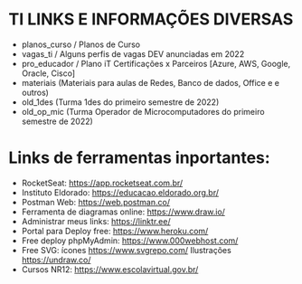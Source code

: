 # TI LINKS E INFORMAÇÕES DIVERSAS

- planos_curso / Planos de Curso
- vagas_ti / Alguns perfis de vagas DEV anunciadas em 2022
- pro_educador / Plano iT Certificações x Parceiros [Azure, AWS, Google, Oracle, Cisco]
- materiais (Materiais para aulas de Redes, Banco de dados, Office e e outros)
- old_1des (Turma 1des do primeiro semestre de 2022)
- old_op_mic (Turma Operador de Microcomputadores do primeiro semestre de 2022)

# Links de ferramentas inportantes:

- RocketSeat: https://app.rocketseat.com.br/
- Instituto Eldorado: https://educacao.eldorado.org.br/
- Postman Web: https://web.postman.co/
- Ferramenta de diagramas online: https://www.draw.io/
- Administrar meus links: https://linktr.ee/
- Portal para Deploy free: https://www.heroku.com/
- Free deploy phpMyAdmin: https://www.000webhost.com/
- Free SVG: ícones https://www.svgrepo.com/ Ilustrações https://undraw.co/
- Cursos NR12: https://www.escolavirtual.gov.br/
